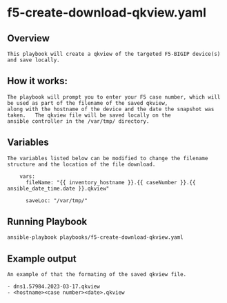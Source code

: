 # f5-create-download-qkview.yaml 

## Overview


    This playbook will create a qkview of the targeted F5-BIGIP device(s) and save locally. 


## How it works: 

    The playbook will prompt you to enter your F5 case number, which will be used as part of the filename of the saved qkview, 
    along with the hostname of the device and the date the snapshot was taken.   The qkview file will be saved locally on the 
    ansible controller in the /var/tmp/ directory. 
    
    
##  Variables

    The variables listed below can be modified to change the filename structure and the location of the file download. 

        vars:
          fileName: "{{ inventory_hostname }}.{{ caseNumber }}.{{ ansible_date_time.date }}.qkview"

          saveLoc: "/var/tmp/"


## Running Playbook

    ansible-playbook playbooks/f5-create-download-qkview.yaml

## Example output

    An example of that the formating of the saved qkview file. 

    - dns1.57984.2023-03-17.qkview
    - <hostname><case number><date>.qkview
